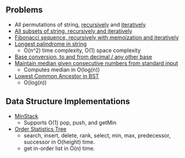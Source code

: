 Problems
-------------------
* All permutations of string, [recursively](https://github.com/marcelpuyat/InterviewQuestionsPractice/blob/master/src/AllPermutationsRecursive.java) and [iteratively](https://github.com/marcelpuyat/InterviewQuestionsPractice/blob/master/src/AllPermutationsIterative.java)
* [All subsets of string, recursively and iteratively](https://github.com/marcelpuyat/InterviewQuestionsPractice/blob/master/src/AllSubsetsOfString.java)
* [Fibonacci sequence, recursively with memoization and iteratively](https://github.com/marcelpuyat/InterviewQuestionsPractice/blob/master/src/Fibonacci.java)
* [Longest palindrome in string](https://github.com/marcelpuyat/InterviewQuestionsPractice/blob/master/src/LongestPalindromeInString.java)
  * O(n^2) time complexity, O(1) space complexity
* [Base conversion, to and from decimal / any other base](https://github.com/marcelpuyat/InterviewQuestionsPractice/blob/master/src/ConvertToBaseN.java)
* [Maintain median given consecutive numbers from standard input](https://github.com/marcelpuyat/InterviewQuestionsPractice/blob/master/src/MaintainMedian.java)
  * Computes median in O(log(n))
* [Lowest Common Ancestor in BST](https://github.com/marcelpuyat/InterviewQuestionsPractice/blob/master/src/LowestCommonAncestor.java)
  * O(log(n))
 
Data Structure Implementations
-------------------
* [MinStack](https://github.com/marcelpuyat/InterviewQuestionsPractice/blob/master/src/MinStack.java)
  * Supports O(1) pop, push, and getMin
* [Order Statistics Tree](https://github.com/marcelpuyat/InterviewQuestionsPractice/blob/master/src/OrderStatsTree.java)
  * search, insert, delete, rank, select, min, max, predecessor, successor in O(height) time.
  * get in-order list in O(n) time.
